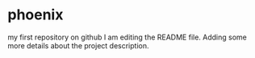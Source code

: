# phoenix
my first  repository on github
I am editing the README file. Adding some more details about the project description.
